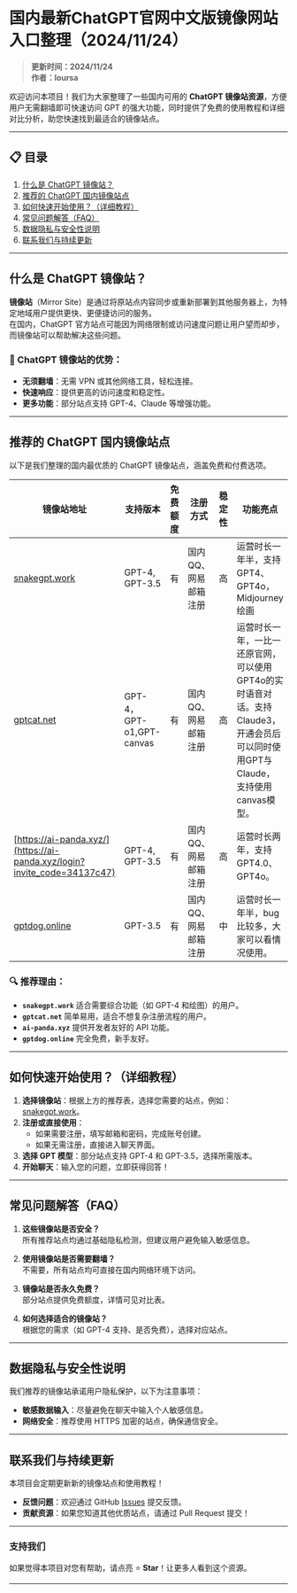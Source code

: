 # 国内最新ChatGPT官网中文版镜像网站入口整理（2024/11/24）

> **更新时间：2024/11/24**  
> **作者：loursa**

欢迎访问本项目！我们为大家整理了一些国内可用的 **ChatGPT 镜像站资源**，方便用户无需翻墙即可快速访问 GPT 的强大功能，同时提供了免费的使用教程和详细对比分析，助您快速找到最适合的镜像站点。

---

## 📋 目录
1. [什么是 ChatGPT 镜像站？](#什么是-chatgpt-镜像站)
2. [推荐的 ChatGPT 国内镜像站点](#推荐的-chatgpt-国内镜像站点)
3. [如何快速开始使用？（详细教程）](#如何快速开始使用详细教程)
4. [常见问题解答（FAQ）](#常见问题解答faq)
5. [数据隐私与安全性说明](#数据隐私与安全性说明)
6. [联系我们与持续更新](#联系我们与持续更新)

---

## 什么是 ChatGPT 镜像站？

**镜像站**（Mirror Site）是通过将原站点内容同步或重新部署到其他服务器上，为特定地域用户提供更快、更便捷访问的服务。  
在国内，ChatGPT 官方站点可能因为网络限制或访问速度问题让用户望而却步，而镜像站可以帮助解决这些问题。

### 🌟 ChatGPT 镜像站的优势：
- **无须翻墙**：无需 VPN 或其他网络工具，轻松连接。
- **快速响应**：提供更高的访问速度和稳定性。
- **更多功能**：部分站点支持 GPT-4、Claude 等增强功能。

---

## 推荐的 ChatGPT 国内镜像站点

以下是我们整理的国内最优质的 ChatGPT 镜像站点，涵盖免费和付费选项。

| 镜像站地址           | 支持版本       | 免费额度   | 注册方式       | 稳定性 | 功能亮点 |
|----------------------|---------------|-----------|---------------|-------|---------|
| [snakegpt.work](https://snakegpt.work) | GPT-4, GPT-3.5 | 有 | 国内QQ、网易邮箱注册 | 高     | 运营时长一年半，支持GPT4、GPT4o，Midjourney绘画 |
| [gptcat.net](https://gptcat.net)      | GPT-4，GPT-o1,GPT-canvas        | 有 | 国内QQ、网易邮箱注册     | 高     | 运营时长一年，一比一还原官网，可以使用GPT4o的实时语音对话。支持Claude3，开通会员后可以同时使用GPT与Claude，支持使用canvas模型。 |
| [https://ai-panda.xyz/](https://ai-panda.xyz/login?invite_code=34137c47)  | GPT-4, GPT-3.5 | 有 | 国内QQ、网易邮箱注册 | 高     | 运营时长两年，支持GPT4.0、GPT4o。 |
| [gptdog.online](https://gptdog.online) | GPT-3.5      | 有 | 国内QQ、网易邮箱注册     | 中     | 运营时长一年半，bug比较多，大家可以看情况使用。 |

### 🔍 推荐理由：
- **`snakegpt.work`** 适合需要综合功能（如 GPT-4 和绘图）的用户。
- **`gptcat.net`** 简单易用，适合不想复杂注册流程的用户。
- **`ai-panda.xyz`** 提供开发者友好的 API 功能。
- **`gptdog.online`** 完全免费，新手友好。


---

## 如何快速开始使用？（详细教程）

1. **选择镜像站**：根据上方的推荐表，选择您需要的站点，例如：[snakegpt.work](https://snakegpt.work)。
2. **注册或直接使用**：
   - 如果需要注册，填写邮箱和密码，完成账号创建。
   - 如果无需注册，直接进入聊天界面。
3. **选择 GPT 模型**：部分站点支持 GPT-4 和 GPT-3.5，选择所需版本。
4. **开始聊天**：输入您的问题，立即获得回答！


---

## 常见问题解答（FAQ）

1. **这些镜像站是否安全？**  
   所有推荐站点均通过基础隐私检测，但建议用户避免输入敏感信息。

2. **使用镜像站是否需要翻墙？**  
   不需要，所有站点均可直接在国内网络环境下访问。

3. **镜像站是否永久免费？**  
   部分站点提供免费额度，详情可见对比表。

4. **如何选择适合的镜像站？**  
   根据您的需求（如 GPT-4 支持、是否免费），选择对应站点。

---

## 数据隐私与安全性说明

我们推荐的镜像站承诺用户隐私保护，以下为注意事项：
- **敏感数据输入**：尽量避免在聊天中输入个人敏感信息。
- **网络安全**：推荐使用 HTTPS 加密的站点，确保通信安全。

---

## 联系我们与持续更新

本项目会定期更新新的镜像站点和使用教程！  
- **反馈问题**：欢迎通过 GitHub [Issues](https://github.com/your-repo/issues) 提交反馈。
- **贡献资源**：如果您知道其他优质站点，请通过 Pull Request 提交！

---

### 支持我们
如果觉得本项目对您有帮助，请点亮 ⭐ **Star**！让更多人看到这个资源。

---

